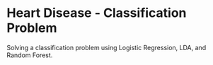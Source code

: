 # Heart Disease - Classification Problem

Solving a classification problem using Logistic Regression, LDA, and Random Forest.
